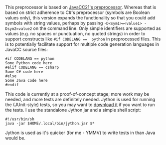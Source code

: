 This preprocessor is based on [JavaCC21's
preprocessor](https://github.com/javacc21/javacc21/tree/master/examples/preprocessor). 
Whereas that is based on strict adherence to C#'s preprocessor (symbols 
are Boolean values only), this version expands the functionality so 
that you could add symbols with string values, perhaps by passing 
`-D<sym1>=<value1> -Dsym2=value2` on the command line. Only simple 
identifiers are supported as values (e.g. no spaces or punctuation, no 
quoted strings) in order to support constructs like `#if CODELANG == 
python` in preprocessed files. This is to potentially facilitate 
support for multiple code generation languages in JavaCC source files:

```
#if CODELANG == python
Some Python code here
#elif CODELANG == csharp
Some C# code here
#else
Some Java code here
#endif
```

This code is currently at a proof-of-concept stage; more work may be 
needed, and more tests are definitely needed. Jython is used for running 
the (JUnit-style) tests, so you may want to [download 
it](https://www.jython.org/download) if you want to run the tests. I 
use the standalone Jython jar and a simple shell script:

```
#!/usr/bin/sh
java -jar $HOME/.local/bin/jython.jar $*
```

Jython is used  as it's quicker (for me - YMMV) to write tests in than
Java would be.

